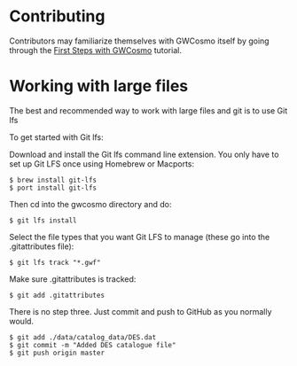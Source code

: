 # Contributing

Contributors may familiarize themselves with GWCosmo itself by going through the
[First Steps with GWCosmo](https://www.lsc-group.phys.uwm.edu/ligovirgo/cbcnote/Cosmology/gwcosmo/outline) tutorial.


# Working with large files

The best and recommended way to work with large files and git is to use Git lfs

To get started with Git lfs:

Download and install the Git lfs command line extension. You only have to set up Git LFS once using Homebrew or Macports:

	$ brew install git-lfs
	$ port install git-lfs

Then cd into the gwcosmo directory and do:

	$ git lfs install

Select the file types that you want Git LFS to manage (these go into the .gitattributes file):

	$ git lfs track "*.gwf"

Make sure .gitattributes is tracked:

	$ git add .gitattributes

There is no step three. Just commit and push to GitHub as you normally would.

	$ git add ./data/catalog_data/DES.dat
	$ git commit -m "Added DES catalogue file"
	$ git push origin master
